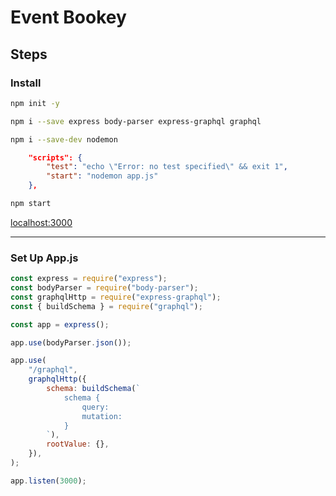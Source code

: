 # Event Bookey

## Steps 

### Install 

```bash
npm init -y
```

```bash
npm i --save express body-parser express-graphql graphql
```

```bash
npm i --save-dev nodemon
```

```json
    "scripts": {
        "test": "echo \"Error: no test specified\" && exit 1",
        "start": "nodemon app.js"
    },
```

```bash
npm start
```

[localhost:3000](https://localhost:3000)

---

### Set Up App.js

```javascript
const express = require("express");
const bodyParser = require("body-parser");
const graphqlHttp = require("express-graphql");
const { buildSchema } = require("graphql");

const app = express();

app.use(bodyParser.json());

app.use(
    "/graphql",
    graphqlHttp({
        schema: buildSchema(`
            schema {
                query:
                mutation:
            }
        `),
        rootValue: {},
    }),
);

app.listen(3000);
```
